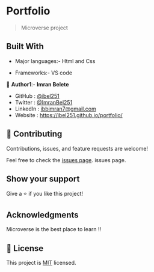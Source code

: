 # Portfolio

> Microverse project

## Built With

- Major languages:- Html and Css

- Frameworks:- VS code

👤 **Author1**:- **Imran Belete**

- GitHub : [@ibel251](https://github.com/githubhandle)
- Twitter : [@ImranBel251](https://twitter.com/twitterhandle)
- LinkedIn : [ibbimran7@gmail.com](https://linkedin.com/in/linkedinhandle)
- Website : https://ibel251.github.io/portfolio/


## 🤝 Contributing

Contributions, issues, and feature requests are welcome!

Feel free to check the [issues page](../../issues/). issues page. 


## Show your support

Give a ⭐️ if you like this project!



## Acknowledgments

Microverse is the best place to learn !!



## 📝 License

This project is [MIT](./MIT.md) licensed.

